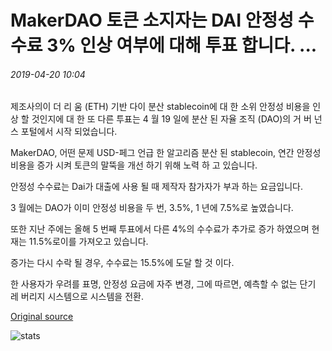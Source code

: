 # MakerDAO 토큰 소지자는 DAI 안정성 수수료 3% 인상 여부에 대해 투표 합니다. ...

###### 2019-04-20 10:04

제조사의이 더 리 움 (ETH) 기반 다이 분산 stablecoin에 대 한 소위 안정성 비용을 인상 할 것인지에 대 한 또 다른 투표는 4 월 19 일에 분산 된 자율 조직 (DAO)의 거 버 넌 스 포털에서 시작 되었습니다.

MakerDAO, 어떤 문제 USD-페그 언급 한 알고리즘 분산 된 stablecoin, 연간 안정성 비용을 증가 시켜 토큰의 말뚝을 개선 하기 위해 노력 하 고 있습니다.

안정성 수수료는 Dai가 대출에 사용 될 때 제작자 참가자가 부과 하는 요금입니다.

3 월에는 DAO가 이미 안정성 비용을 두 번, 3.5%, 1 년에 7.5%로 높였습니다.

또한 지난 주에는 올해 5 번째 투표에서 다른 4%의 수수료가 추가로 증가 하였으며 현재는 11.5%로이를 가져오고 있습니다.

증가는 다시 수락 될 경우, 수수료는 15.5%에 도달 할 것 이다.

한 사용자가 우려를 표명, 안정성 요금에 자주 변경, 그에 따르면, 예측할 수 없는 단기 레 버리지 시스템으로 시스템을 전환.

[Original source](https://cointelegraph.com/news/makerdao-token-holders-vote-about-whether-to-raise-dai-stability-fee-by-3)

![stats](https://c.statcounter.com/11760860/0/a89fa40b/1/ "stats")